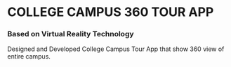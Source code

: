 # COLLEGE CAMPUS 360 TOUR APP
### Based on Virtual Reality Technology

 Designed and Developed College Campus Tour App that show 360 view of entire campus.
